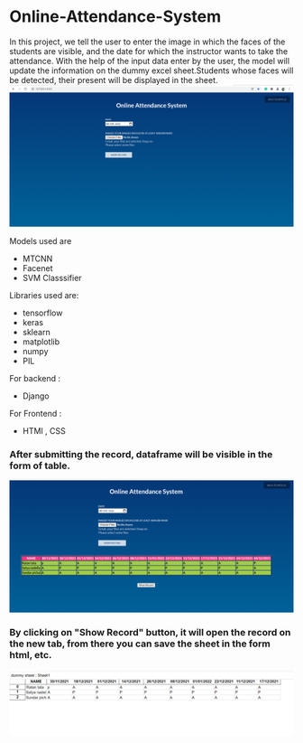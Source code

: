 # Online-Attendance-System
In this project, we tell the user to enter the image in which the faces of the students are visible, and the date for which the instructor wants to take the attendance.
With the help of the input data enter by the user, the model will update the information on the dummy excel sheet.Students whose faces will be detected, their present will be displayed in the sheet.
![](docs/images/image.png)

Models used are 
* MTCNN
* Facenet
* SVM Classsifier

Libraries used are:
* tensorflow
* keras
* sklearn
* matplotlib
* numpy
* PIL

For backend :
* Django 

For Frontend :
* HTMl , CSS

### After submitting the record, dataframe will be visible in the form of table.
![](docs/images/image2.PNG)

### By clicking on "Show Record" button, it will open the record on the new tab, from there you can save the sheet in the form html, etc.
![](docs/images/image3.PNG)


